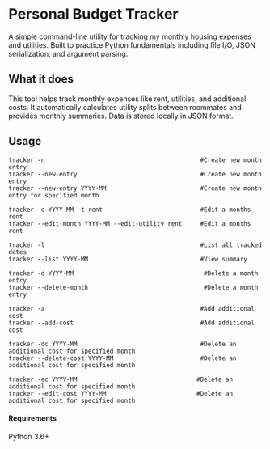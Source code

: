 # Personal Budget Tracker

A simple command-line utility for tracking my monthly housing expenses and utilities. Built to practice Python fundamentals including file I/O, JSON serialization, and argument parsing. 

## What it does

This tool helps track monthly expenses like rent, utilities, and additional costs. It automatically calculates utility splits between roommates and provides monthly summaries. Data is stored locally in JSON format.

## Usage

  ```
  tracker -n                                           #Create new month entry
  tracker --new-entry                                  #Create new month entry
  tracker --new-entry YYYY-MM                          #Create new month entry for specified month
  ```
  
  ```
  tracker -e YYYY-MM -t rent                           #Edit a months rent  
  tracker --edit-month YYYY-MM --edit-utility rent     #Edit a months rent
  ```
  
  ```
  tracker -l                                           #List all tracked dates
  tracker --list YYYY-MM                               #View summary
  ```
  
  ```
  tracker -d YYYY-MM                                    #Delete a month entry 
  tracker --delete-month                                #Delete a month entry
  ```
  
  ```
  tracker -a                                           #Add additional cost 
  tracker --add-cost                                   #Add additional cost
  ``` 

  ```
  tracker -dc YYYY-MM                                  #Delete an additional cost for specified month
  tracker --delete-cost YYYY-MM                        #Delete an additional cost for specified month
  ```       

   ```
  tracker -ec YYYY-MM                                 #Delete an additional cost for specified month
  tracker --edit-cost YYYY-MM                         #Delete an additional cost for specified month
  ```        


#### Requirements

Python 3.6+
